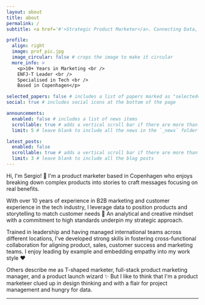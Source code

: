 ```yaml
---
layout: about
title: about
permalink: /
subtitle: <a href='#'>Strategic Product Marketer</a>. Connecting Data, Marketing & CX.

profile:
  align: right
  image: prof_pic.jpg
  image_circular: false # crops the image to make it circular
  more_info: >
    <p>10+ Years in Marketing <br />
    ENFJ-T Leader <br />
    Specialised in Tech <br />
    Based in Copenhagen</p>

selected_papers: false # includes a list of papers marked as "selected={true}"
social: true # includes social icons at the bottom of the page

announcements:
  enabled: false # includes a list of news items
  scrollable: true # adds a vertical scroll bar if there are more than 3 news items
  limit: 5 # leave blank to include all the news in the `_news` folder

latest_posts:
  enabled: false
  scrollable: true # adds a vertical scroll bar if there are more than 3 new posts items
  limit: 3 # leave blank to include all the blog posts
---
```


Hi, I'm Sergio! 👋 I'm a product marketer based in Copenhagen who enjoys breaking down complex products into stories to craft messages focusing on real benefits. 

With over 10 years of experience in B2B marketing and customer experience in the tech industry, I leverage data to position products and storytelling to match customer needs 🚀 An analytical and creative mindset with a commitment to high standards underpin my strategic approach.

Trained in leadership and having managed international teams across different locations, I've developed strong skills in fostering cross-functional collaboration for aligning product, sales, customer success and marketing teams. I enjoy leading by example and embedding empathy into my work style ❤️

Others describe me as T-shaped marketer, full-stack product marketing manager, and a product launch wizard ✨ But I like to think that I'm a product marketeer clued up in design thinking and with a flair for project management and hungry for data.

---